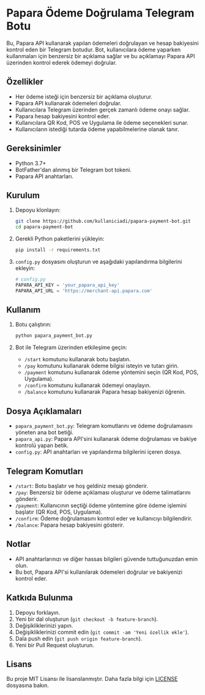 # Papara Ödeme Doğrulama Telegram Botu

Bu, Papara API kullanarak yapılan ödemeleri doğrulayan ve hesap bakiyesini kontrol eden bir Telegram botudur. Bot, kullanıcılara ödeme yaparken kullanmaları için benzersiz bir açıklama sağlar ve bu açıklamayı Papara API üzerinden kontrol ederek ödemeyi doğrular.

## Özellikler

- Her ödeme isteği için benzersiz bir açıklama oluşturur.
- Papara API kullanarak ödemeleri doğrular.
- Kullanıcılara Telegram üzerinden gerçek zamanlı ödeme onayı sağlar.
- Papara hesap bakiyesini kontrol eder.
- Kullanıcılara QR Kod, POS ve Uygulama ile ödeme seçenekleri sunar.
- Kullanıcıların istediği tutarda ödeme yapabilmelerine olanak tanır.

## Gereksinimler

- Python 3.7+
- BotFather'dan alınmış bir Telegram bot tokeni.
- Papara API anahtarları.

## Kurulum

1. Depoyu klonlayın:

    ```sh
    git clone https://github.com/kullaniciadi/papara-payment-bot.git
    cd papara-payment-bot
    ```

2. Gerekli Python paketlerini yükleyin:

    ```sh
    pip install -r requirements.txt
    ```

3. `config.py` dosyasını oluşturun ve aşağıdaki yapılandırma bilgilerini ekleyin:

    ```python
    # config.py
    PAPARA_API_KEY = 'your_papara_api_key'
    PAPARA_API_URL = 'https://merchant-api.papara.com'
    ```

## Kullanım

1. Botu çalıştırın:

    ```sh
    python papara_payment_bot.py
    ```

2. Bot ile Telegram üzerinden etkileşime geçin:

    - `/start` komutunu kullanarak botu başlatın.
    - `/pay` komutunu kullanarak ödeme bilgisi isteyin ve tutarı girin.
    - `/payment` komutunu kullanarak ödeme yöntemini seçin (QR Kod, POS, Uygulama).
    - `/confirm` komutunu kullanarak ödemeyi onaylayın.
    - `/balance` komutunu kullanarak Papara hesap bakiyenizi öğrenin.

## Dosya Açıklamaları

- `papara_payment_bot.py`: Telegram komutlarını ve ödeme doğrulamasını yöneten ana bot betiği.
- `papara_api.py`: Papara API'sini kullanarak ödeme doğrulaması ve bakiye kontrolü yapan betik.
- `config.py`: API anahtarları ve yapılandırma bilgilerini içeren dosya.

## Telegram Komutları

- `/start`: Botu başlatır ve hoş geldiniz mesajı gönderir.
- `/pay`: Benzersiz bir ödeme açıklaması oluşturur ve ödeme talimatlarını gönderir.
- `/payment`: Kullanıcının seçtiği ödeme yöntemine göre ödeme işlemini başlatır (QR Kod, POS, Uygulama).
- `/confirm`: Ödeme doğrulamasını kontrol eder ve kullanıcıyı bilgilendirir.
- `/balance`: Papara hesap bakiyesini gösterir.

## Notlar

- API anahtarlarınızı ve diğer hassas bilgileri güvende tuttuğunuzdan emin olun.
- Bu bot, Papara API'si kullanılarak ödemeleri doğrular ve bakiyenizi kontrol eder.

## Katkıda Bulunma

1. Depoyu forklayın.
2. Yeni bir dal oluşturun (`git checkout -b feature-branch`).
3. Değişikliklerinizi yapın.
4. Değişikliklerinizi commit edin (`git commit -am 'Yeni özellik ekle'`).
5. Dala push edin (`git push origin feature-branch`).
6. Yeni bir Pull Request oluşturun.

## Lisans

Bu proje MIT Lisansı ile lisanslanmıştır. Daha fazla bilgi için [LICENSE](LICENSE) dosyasına bakın.
